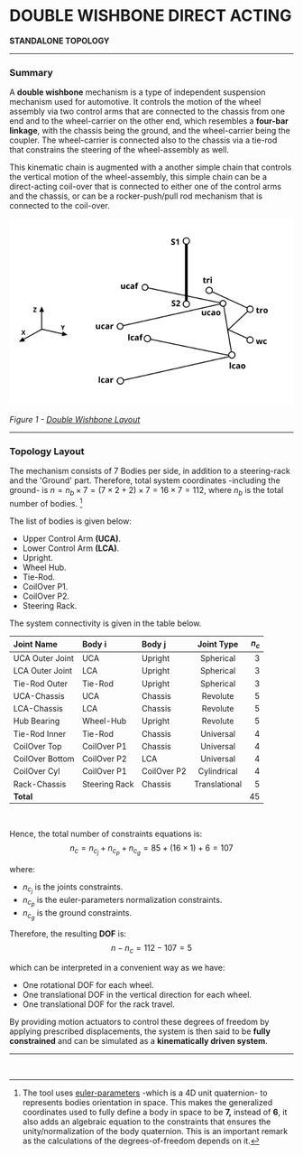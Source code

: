 # DOUBLE WISHBONE DIRECT ACTING

**STANDALONE TOPOLOGY**

------------------------------------------------

### **Summary**

A **double wishbone** mechanism is a type of  independent suspension mechanism used for automotive. It controls the motion of the wheel assembly via two control arms that are connected to the chassis from one end and to the wheel-carrier on the other end, which resembles a **four-bar linkage**, with the chassis being the ground, and the wheel-carrier being the coupler. The wheel-carrier is connected also to the chassis via a tie-rod that constrains the steering of the wheel-assembly as well. 

This kinematic chain is augmented with a another simple chain that controls the vertical motion of the wheel-assembly, this simple chain can be a direct-acting coil-over that is connected to either one of the control arms and the chassis, or can be a rocker-push/pull rod mechanism that is connected to the coil-over.

![Figure 1 - System Layout](double_wishbone.png)

*Figure 1 - [Double Wishbone Layout](https://github.com/khaledghobashy/uraeus_nmbd_cpp/blob/master/demos/double_wishbone_direct_acting/double_wishbone.png)*

--------------------------------------

### **Topology Layout**

The mechanism consists of 7 Bodies per side, in addition to a steering-rack and the 'Ground' part. Therefore, total system coordinates -including the ground- is $n=n_b\times7 = (7\times2 + 2)\times7 = 16\times7 = 112$, where $n_b$ is the total number of bodies. [^1]

The list of bodies is given below:

- Upper Control Arm **(UCA)**.
- Lower Control Arm **(LCA)**.
- Upright.
- Wheel Hub.
- Tie-Rod.
- CoilOver P1.
- CoilOver P2.
- Steering Rack.

The system connectivity is given in the table below.

<center>

| Joint Name      | Body i        | Body j      |  Joint Type   | $n_c$ |
| :-------------- | :------------ | :---------- | :-----------: | ----: |
| UCA Outer Joint | UCA           | Upright     |   Spherical   |     3 |
| LCA Outer Joint | LCA           | Upright     |   Spherical   |     3 |
| Tie-Rod Outer   | Tie-Rod       | Upright     |   Spherical   |     3 |
| UCA-Chassis     | UCA           | Chassis     |   Revolute    |     5 |
| LCA-Chassis     | LCA           | Chassis     |   Revolute    |     5 |
| Hub Bearing     | Wheel-Hub     | Upright     |   Revolute    |     5 |
| Tie-Rod Inner   | Tie-Rod       | Chassis     |   Universal   |     4 |
| CoilOver Top    | CoilOver P1   | Chassis     |   Universal   |     4 |
| CoilOver Bottom | CoilOver P2   | LCA         |   Universal   |     4 |
| CoilOver Cyl    | CoilOver P1   | CoilOver P2 |  Cylindrical  |     4 |
| Rack-Chassis    | Steering Rack | Chassis     | Translational |     5 |
| **Total**       |               |             |               |    45 |

</center>

</br>

Hence, the total number of constraints equations is:
$$ n_{c} = n_{c_j} + n_{c_p} + n_{c_g} = 85 + (16\times 1) + 6 = 107 $$

where:
* $n_{c_j}$ is the joints constraints.
* $n_{c_p}$ is the euler-parameters normalization constraints.
* $n_{c_g}$ is the ground constraints.

Therefore, the resulting **DOF** is:
$$ n - n_c = 112 - 107 = 5 $$

which can be interpreted in a convenient way as we have:
- One rotational DOF for each wheel.
- One translational DOF in the vertical direction for each wheel.
- One translational DOF for the rack travel.

By providing motion actuators to control these degrees of freedom by applying prescribed displacements, the system is then said to be **fully constrained** and can be simulated as a **kinematically driven system**.

------------------------------------------------------
<br/>

[^1]: The tool uses [euler-parameters](https://en.wikibooks.org/wiki/Multibody_Mechanics/Euler_Parameters) -which is a 4D unit quaternion- to represents bodies orientation in space. This makes the generalized coordinates used to fully define a body in space to be **7,** instead of **6**, it also adds an algebraic equation to the constraints that ensures the unity/normalization of the body quaternion. This is an important remark as the calculations of the degrees-of-freedom depends on it.

